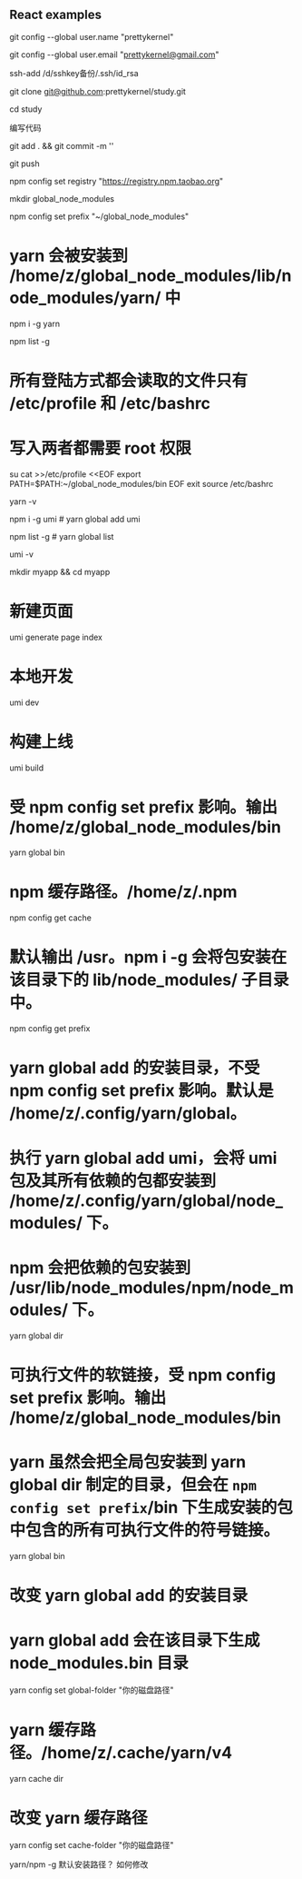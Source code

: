 ## React examples

git config --global user.name "prettykernel"

git config --global user.email "prettykernel@gmail.com"

ssh-add /d/sshkey备份/.ssh/id_rsa

git clone git@github.com:prettykernel/study.git

cd study

编写代码

git add . && git commit -m ''

git push





npm config set registry "https://registry.npm.taobao.org"

mkdir global_node_modules

npm config set prefix "~/global_node_modules"

# yarn 会被安装到 /home/z/global_node_modules/lib/node_modules/yarn/ 中
npm i -g yarn

npm list -g

# 所有登陆方式都会读取的文件只有 /etc/profile 和 /etc/bashrc
# 写入两者都需要 root 权限
su
cat >>/etc/profile <<EOF
export PATH=\$PATH:~/global_node_modules/bin
EOF
exit
source /etc/bashrc

yarn -v




npm i -g umi   # yarn global add umi

npm list -g    # yarn global list

umi -v

mkdir myapp && cd myapp

# 新建页面
umi generate page index

# 本地开发
umi dev

# 构建上线
umi build


# 受 npm config set prefix 影响。输出 /home/z/global_node_modules/bin
yarn global bin


# npm 缓存路径。/home/z/.npm
npm config get cache

# 默认输出 /usr。npm i -g 会将包安装在该目录下的 lib/node_modules/ 子目录中。
npm config get prefix




# yarn global add 的安装目录，不受 npm config set prefix 影响。默认是 /home/z/.config/yarn/global。
# 执行 yarn global add umi，会将 umi 包及其所有依赖的包都安装到 /home/z/.config/yarn/global/node_modules/ 下。
# npm 会把依赖的包安装到 /usr/lib/node_modules/npm/node_modules/ 下。
yarn global dir

# 可执行文件的软链接，受 npm config set prefix 影响。输出 /home/z/global_node_modules/bin
# yarn 虽然会把全局包安装到 yarn global dir 制定的目录，但会在 `npm config set prefix`/bin 下生成安装的包中包含的所有可执行文件的符号链接。
yarn global bin

# 改变 yarn global add 的安装目录
# yarn global add 会在该目录下生成 node_modules\.bin 目录
yarn config set global-folder "你的磁盘路径"

# yarn 缓存路径。/home/z/.cache/yarn/v4
yarn cache dir
# 改变 yarn 缓存路径
yarn config set cache-folder "你的磁盘路径"




yarn/npm -g 默认安装路径？ 如何修改












